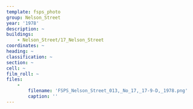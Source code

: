 ```yaml
---
template: fsps_photo
group: Nelson_Street
year: '1978'
description: ~
buildings:
    - Nelson_Street/17_Nelson_Street
coordinates: ~
heading: ~
classification: ~
section: ~
cell: ~
film_roll: ~
files:
    -
        filename: 'FSPS_Nelson_Street_013,_No_17,_17-9-D,_1978.png'
        caption: ''
---
```

